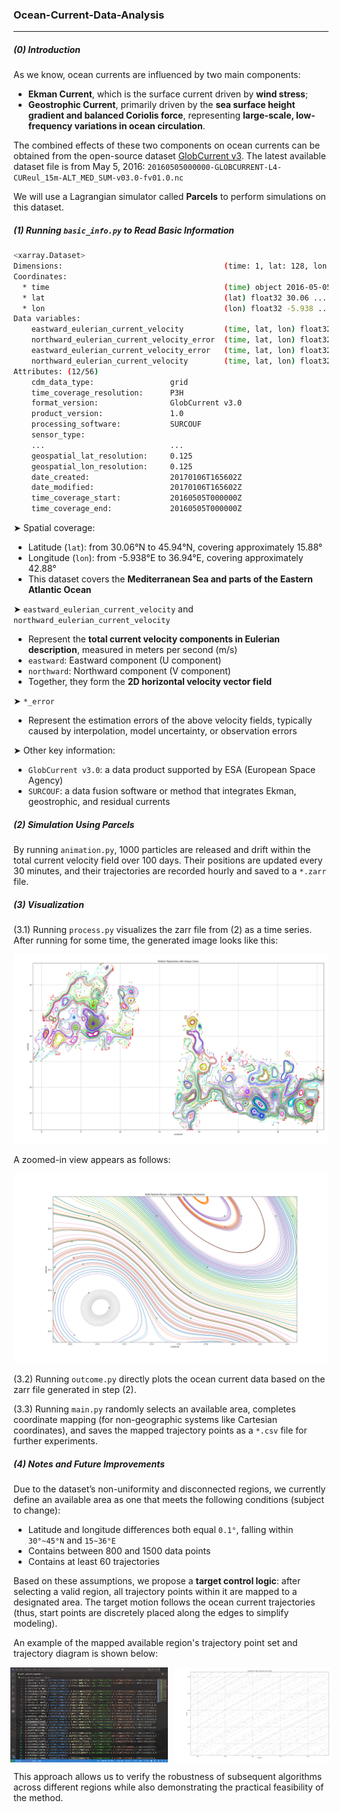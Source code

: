 ### Ocean-Current-Data-Analysis

------

##### (0) Introduction

As we know, ocean currents are influenced by two main components:

- **Ekman Current**, which is the surface current driven by **wind stress**;
- **Geostrophic Current**, primarily driven by the **sea surface height gradient and balanced Coriolis force**, representing **large-scale, low-frequency variations in ocean circulation**.

The combined effects of these two components on ocean currents can be obtained from the open-source dataset [GlobCurrent v3](ftp://eftp.ifremer.fr/). The latest available dataset file is from May 5, 2016: `20160505000000-GLOBCURRENT-L4-CUReul_15m-ALT_MED_SUM-v03.0-fv01.0.nc`

We will use a Lagrangian simulator called **Parcels** to perform simulations on this dataset.



##### (1) Running `basic_info.py` to Read Basic Information

```bash
<xarray.Dataset>
Dimensions:                                    (time: 1, lat: 128, lon: 344)
Coordinates:
  * time                                       (time) object 2016-05-05 00:00:00
  * lat                                        (lat) float32 30.06 ... 45.94
  * lon                                        (lon) float32 -5.938 ... 36.94
Data variables:
    eastward_eulerian_current_velocity         (time, lat, lon) float32 ...
    northward_eulerian_current_velocity_error  (time, lat, lon) float32 ...
    eastward_eulerian_current_velocity_error   (time, lat, lon) float32 ...
    northward_eulerian_current_velocity        (time, lat, lon) float32 ...
Attributes: (12/56)
    cdm_data_type:                 grid
    time_coverage_resolution:      P3H
    format_version:                GlobCurrent v3.0
    product_version:               1.0
    processing_software:           SURCOUF
    sensor_type:                   
    ...                            ...
    geospatial_lat_resolution:     0.125
    geospatial_lon_resolution:     0.125
    date_created:                  20170106T165602Z
    date_modified:                 20170106T165602Z
    time_coverage_start:           20160505T000000Z
    time_coverage_end:             20160505T000000Z
```

➤ Spatial coverage:

- Latitude (`lat`): from 30.06°N to 45.94°N, covering approximately 15.88°
- Longitude (`lon`): from -5.938°E to 36.94°E, covering approximately 42.88°
- This dataset covers the **Mediterranean Sea and parts of the Eastern Atlantic Ocean**

➤ `eastward_eulerian_current_velocity` and `northward_eulerian_current_velocity`

- Represent the **total current velocity components in Eulerian description**, measured in meters per second (m/s)
- `eastward`: Eastward component (U component)
- `northward`: Northward component (V component)
- Together, they form the **2D horizontal velocity vector field**

➤ `*_error`

- Represent the estimation errors of the above velocity fields, typically caused by interpolation, model uncertainty, or observation errors

➤ Other key information:

- `GlobCurrent v3.0`: a data product supported by ESA (European Space Agency)
- `SURCOUF`: a data fusion software or method that integrates Ekman, geostrophic, and residual currents



##### (2) Simulation Using Parcels

By running `animation.py`, 1000 particles are released and drift within the total current velocity field over 100 days. Their positions are updated every 30 minutes, and their trajectories are recorded hourly and saved to a `*.zarr` file.



##### (3) Visualization

(3.1) Running `process.py` visualizes the zarr file from (2) as a time series. After running for some time, the generated image looks like this:

![current](img/current.png)

A zoomed-in view appears as follows:

![zoom_in](img/zoom_in.png)

(3.2) Running `outcome.py` directly plots the ocean current data based on the zarr file generated in step (2).

(3.3) Running `main.py` randomly selects an available area, completes coordinate mapping (for non-geographic systems like Cartesian coordinates), and saves the mapped trajectory points as a `*.csv` file for further experiments.



##### (4) Notes and Future Improvements

Due to the dataset’s non-uniformity and disconnected regions, we currently define an available area as one that meets the following conditions (subject to change):

- Latitude and longitude differences both equal `0.1°`, falling within `30°~45°N` and `15~36°E`
- Contains between 800 and 1500 data points
- Contains at least 60 trajectories

Based on these assumptions, we propose a **target control logic**: after selecting a valid region, all trajectory points within it are mapped to a designated area. The target motion follows the ocean current trajectories (thus, start points are discretely placed along the edges to simplify modeling).

An example of the mapped available region's trajectory point set and trajectory diagram is shown below:

<div style="display: flex; justify-content: center; gap: 10px;">
    <img src="img/dots.jpg" style="width: 50%;">
    <img src="img/lines.png" style="width: 50%;">
</div>

This approach allows us to verify the robustness of subsequent algorithms across different regions while also demonstrating the practical feasibility of the method.